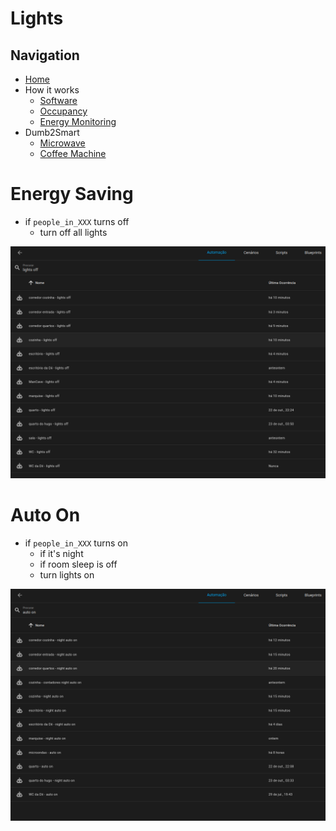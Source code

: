 
# Lights


## Navigation

- [Home](../readme.md)
- How it works
  - [Software](software.md)
  - [Occupancy](occupancy.md)
  - [Energy Monitoring](energy.md)
- Dumb2Smart
  - [Microwave](../dumb2smart/microwave.md)
  - [Coffee Machine](../dumb2smart/coffee_machine.md)


# Energy Saving

- if `people_in_XXX` turns off
  - turn off all lights

![img.png](../img.png)


# Auto On

- if `people_in_XXX` turns on
  - if it's night
  - if room sleep is off
  - turn lights on

![img_1.png](../img_1.png)
